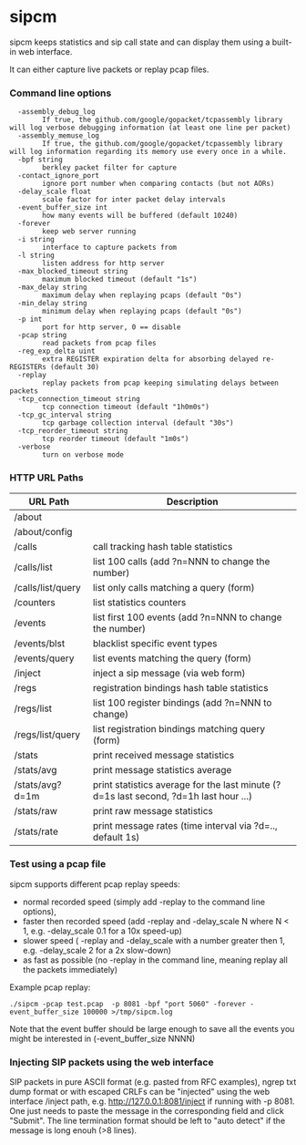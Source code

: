 # sipcm

sipcm keeps statistics and sip call state and can display them using
a built-in web interface.

It can either capture live packets or replay pcap files.

### Command line options


```
  -assembly_debug_log
    	If true, the github.com/google/gopacket/tcpassembly library will log verbose debugging information (at least one line per packet)
  -assembly_memuse_log
    	If true, the github.com/google/gopacket/tcpassembly library will log information regarding its memory use every once in a while.
  -bpf string
    	berkley packet filter for capture
  -contact_ignore_port
    	ignore port number when comparing contacts (but not AORs)
  -delay_scale float
    	scale factor for inter packet delay intervals
  -event_buffer_size int
    	how many events will be buffered (default 10240)
  -forever
    	keep web server running
  -i string
    	interface to capture packets from
  -l string
    	listen address for http server
  -max_blocked_timeout string
    	maximum blocked timeout (default "1s")
  -max_delay string
    	maximum delay when replaying pcaps (default "0s")
  -min_delay string
    	minimum delay when replaying pcaps (default "0s")
  -p int
    	port for http server, 0 == disable
  -pcap string
    	read packets from pcap files
  -reg_exp_delta uint
    	extra REGISTER expiration delta for absorbing delayed re-REGISTERs (default 30)
  -replay
    	replay packets from pcap keeping simulating delays between packets
  -tcp_connection_timeout string
    	tcp connection timeout (default "1h0m0s")
  -tcp_gc_interval string
    	tcp garbage collection interval (default "30s")
  -tcp_reorder_timeout string
    	tcp reorder timeout (default "1m0s")
  -verbose
    	turn on verbose mode
```


### HTTP URL Paths

| URL Path | Description |
| -------- | ----------- |
| /about ||
| /about/config ||
| /calls | call tracking hash table statistics |
| /calls/list | list 100 calls (add ?n=NNN to change the number) |
| /calls/list/query | list only calls matching a query (form) |
| /counters | list statistics counters |
| /events | list first 100 events (add ?n=NNN to change the number) |
| /events/blst | blacklist specific event types |
| /events/query | list events matching the query (form) |
| /inject | inject a sip message (via web form) |
| /regs | registration bindings hash table statistics |
| /regs/list | list 100 register bindings (add ?n=NNN to change) |
| /regs/list/query | list registration bindings matching query (form) |
| /stats | print received message statistics |
| /stats/avg | print message statistics average |
| /stats/avg?d=1m | print statistics average for the last minute (?d=1s last second, ?d=1h last hour ...) |
| /stats/raw | print raw message statistics |
| /stats/rate | print message rates (time interval via ?d=.., default 1s) |


### Test using a pcap file

sipcm supports different pcap replay speeds:

 - normal recorded speed (simply add -replay to the command line options),
 - faster then recorded speed (add -replay and -delay\_scale N where N \< 1,
 e.g. -delay\_scale 0.1 for a 10x speed-up)
 - slower speed ( -replay and  -delay\_scale with a number greater then 1,
 e.g. -delay\_scale 2 for a 2x slow-down)
 - as fast as possible (no -replay in the command line, meaning replay all
 the packets immediately)

Example pcap replay:

```
./sipcm -pcap test.pcap  -p 8081 -bpf "port 5060" -forever -event_buffer_size 100000 >/tmp/sipcm.log
```

Note that the event buffer should be large enough to save all the events you
might be interested in (-event\_buffer\_size NNNN)


### Injecting SIP packets using the web interface

SIP packets in pure ASCII format (e.g. pasted from RFC examples), ngrep
 txt dump format or with escaped CRLFs can be "injected" using the
 web interface /inject path, e.g. http://127.0.0.1:8081/inject if 
 running with -p 8081.
One just needs to paste the  message in the corresponding field and click
"Submit". The line termination format should be left to "auto detect" if the
message is long enouh (\>8 lines).


